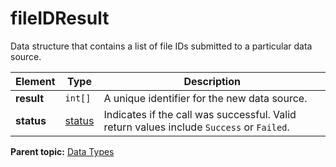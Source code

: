 # fileIDResult

Data structure that contains a list of file IDs submitted to a particular data source.

|Element|Type|Description|
|-------|----|-----------|
|**result** | `int[]` | A unique identifier for the new data source. |
|**status** |[status](r_status.md#) | Indicates if the call was successful. Valid return values include `Success` or `Failed`. |

**Parent topic:** [Data Types](../data_types/c_data_types.md)

